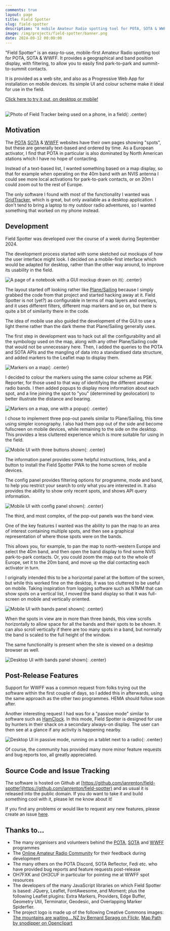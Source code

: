```yaml
---
comments: true
layout: page
title: Field Spotter
slug: field-spotter
description: "A mobile Amateur Radio spotting tool for POTA, SOTA & WWFF"
image: /img/projects/field-spotter/banner.png
date: 2024-09-12 00:00:00
---
```


"Field Spotter" is an easy-to-use, mobile-first Amateur Radio spotting tool for POTA, SOTA & WWFF. It provides a geographical and band position display, with filtering, to allow you to easily find park-to-park and summit-to-summit contacts.

It is provided as a web site, and also as a Progressive Web App for installation on mobile devices. Its simple UI and colour scheme make it ideal for use in the field.

[Click here to try it out, on desktop or mobile!](https://fieldspotter.radio/)<br/><br/>

![Photo of Field Tracker being used on a phone, in a field](/img/projects/field-spotter/field-use-photo-1.jpg){: .center}

## Motivation

The [POTA](https://pota.app/) [SOTA](https://sotawatch.sota.org.uk/en/) &  [WWFF](https://wwff.co/dx-cluster/) websites have their own pages showing "spots", but these are generally text-based and ordered by time. As a European activator, I find that POTA in particular is also dominated by North American stations which I have no hope of contacting.

Instead of a text-based list, I wanted something based on a map display, so that for example when operating on the 40m band with an NVIS antenna I could see more local activations for park-to-park contacts, or on 20m I could zoom out to the rest of Europe.

The only software I found with most of the functionality I wanted was [GridTracker](https://gridtracker.org/), which is great, but only available as a desktop application. I don't tend to bring a laptop to my outdoor radio adventures, so I wanted something that worked on my phone instead.

## Development

Field Spotter was developed over the course of a week during September 2024.

The development process started with some sketched out mockups of how the user interface might look. I decided on a mobile-first interface which would be adapted for desktop, rather than the other way around, to improve its usability in the field.

![A page of a notebook with a GUI mockup drawn on it](/img/projects/field-spotter/sketch.jpg){: .center}

The layout started off looking rather like [Plane/Sailing](/projects/planesailing) because I simply grabbed the code from that project and started hacking away at it. Field Spotter is not (yet?) as configurable in terms of map layers and overlays, and it uses different filters, different map markers and so on, but there is quite a bit of similarity there in the code.

The idea of mobile use also guided the development of the GUI to use a light theme rather than the dark theme that Plane/Sailing generally uses.

The first step in development was to hack out all the configurability and all the symbology used on the map, along with any other Plane/Sailing code that would not be unnecessary here. Then, I added the queries to the POTA and SOTA APIs and the mangling of data into a standardised data structure, and added markers to the Leaflet map to display them.

![Markers on a map](/img/projects/field-spotter/markers.png){: .center}

I decided to colour the markers using the same colour scheme as PSK Reporter, for those used to that way of identifying the different amateur radio bands. I then added popups to display more information about each spot, and a line joining the spot to "you" (determined by geolocation) to better illustrate the distance and bearing.

![Markers on a map, one with a popup](/img/projects/field-spotter/ss-desktop-popup-small-longrange.png){: .center}

I chose to implement three pop-out panels similar to Plane/Sailing, this time using simpler iconography. I also had them pop out of the side and become fullscreen on mobile devices, while remaining to the side on the desktop. This provides a less cluttered experience which is more suitable for using in the field.

![Mobile UI with three buttons shown](/img/projects/field-spotter/ss-mobile-buttons.png){: .center}

The information panel provides some helpful instructions, links, and a button to install the Field Spotter PWA to the home screen of mobile devices.

The config panel provides filtering options for programme, mode and band, to help you restrict your search to only what you are interested in. It also provides the ability to show only recent spots, and shows API query information.

![Mobile UI with config panel shown](/img/projects/field-spotter/ss-mobile-config.png){: .center}

The third, and most complex, of the pop-out panels was the band view.

One of the key features I wanted was the ability to pan the map to an area of interest containing multiple spots, and then see a graphical representation of where those spots were on the bands.

This allows you, for example, to pan the map to north-western Europe and select the 40m band, and then open the band display to find some NVIS park-to-park contacts. Or, you could zoom the map out to the whole of Europe, set it to the 20m band, and move up the dial contacting each activator in turn.

I originally intended this to be a horizontal panel at the bottom of the screen, but while this worked fine on the desktop, it was too cluttered to be useful on mobile. Taking inspiration from logging software such as N1MM that can show spots on a vertical list, I moved the band display so that it was full-screen on mobile and vertically oriented.

![Mobile UI with bands panel shown](/img/projects/field-spotter/ss-mobile-bands.png){: .center}

When the spots in view are in more than three bands, this view scrolls horizontally to allow space for all the bands and their spots to be shown. It can also scroll vertically if there are too many spots in a band, but normally the band is scaled to the full height of the window.

The same functionality is present when the site is viewed on a desktop browser as well.

![Desktop UI with bands panel shown](/img/projects/field-spotter/ss-desktop-bands.png){: .center}

## Post-Release Features

Support for WWFF was a common request from folks trying out the software within the first couple of days, so I added this in afterwards, using the same approach as the other two programmes. HEMA should follow soon after.

Another interesting request I had was for a "passive mode" similar to software such as [HamClock](https://www.clearskyinstitute.com/ham/HamClock/). In this mode, Field Spotter is designed for use by hunters in their shack on a secondary always-on display. The user can then see at a glance if any activity is happening nearby.

![Desktop UI in passive mode, running on a tablet next to a radio](/img/projects/field-spotter/passive-mode-photo.jpg){: .center}

Of course, the community has provided many more minor feature requests and bug reports too, all greatly appreciated.

## Source Code and Issue Tracking

The software is hosted on Github at [https://github.com/ianrenton/field-spotter](https://github.com/ianrenton/field-spotter) and as usual it is released into the public domain. If you do want to take it and build something cool with it, please let me know about it!

If you find any problems or would like to request any new features, please create an issue [here](https://github.com/ianrenton/field-spotter/issues).


## Thanks to...

* The many organisers and volunteers behind the [POTA](https://parksontheair.com/), [SOTA](https://www.sota.org.uk/) and [WWFF](https://wwff.co/) programmes
* The [Online Amateur Radio Community](https://oarc.uk) for their feedback during development
* The many others on the POTA Discord, SOTA Reflector, Fedi etc. who have provided bug reports and feature requests post-release
* OH7FXK and OH3CUF in particular for pointing me at WWFF spot resources
* The developers of the many JavaScript libraries on which Field Spotter is based: JQuery, Leaflet, FontAwesome, and Moment; plus the following Leaflet plugins: Extra Markers, Providers, Edge Buffer, Geometry Util, Terminator, Geodesic, and Overlapping Marker Spiderfier.
* The project logo is made up of the following Creative Commons images: [The mountains are waiting….NZ by Bernard Spragg on Flickr](https://www.flickr.com/photos/88123769@N02/15179004889), 
[Map Path by snodipper on Openclipart](https://openclipart.org/detail/281636/map-path)
